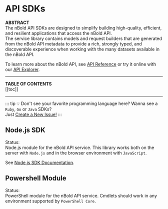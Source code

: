 # API SDKs <Badge text="beta" type="warning"/>

**ABSTRACT**  
The nBold API SDKs are designed to simplify building high-quality, efficient, and resilient applications that access the nBold API.  
The service library contains models and request builders that are generated from the nBold API metadata to provide a rich, strongly typed, and discoverable experience when working with the many datasets available in the nBold API.

To learn more about the nBold API, see [API Reference](https://docs.nbold.co/api) or try it online with our [API Explorer](https://docs.nbold.co/api/explorer).

---

**TABLE OF CONTENTS**  
[[toc]]

---

::: tip 💡 Don't see your favorite programming language here?
Wanna see a `Ruby`, `Go` or `Java` SDKs?  
Just [Create a New Issue!](https://github.com/nboldhq/tech-hub/issues)
:::

## Node.js SDK
Status: <Badge text="beta" type="warning"/>  
Node.js module for the nBold API service. This library works both on the server with `Node.js` and in the browser environment with `JavaScript`.

See [Node.js SDK Documentation](/api/sdks/node).

## Powershell Module
Status: <Badge text="Coming Soon" type="error"/>  
PowerShell module for the nBold API service. Cmdlets should work in any environment supported by `PowerShell Core`.

<Classification label="public" />
